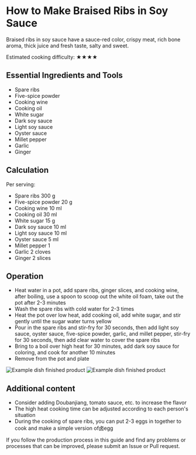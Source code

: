 # How to Make Braised Ribs in Soy Sauce

Braised ribs in soy sauce have a sauce-red color, crispy meat, rich bone aroma, thick juice and fresh taste, salty and sweet.

Estimated cooking difficulty: ★★★★

## Essential Ingredients and Tools

*   Spare ribs
*   Five-spice powder
*   Cooking wine
*   Cooking oil
*   White sugar
*   Dark soy sauce
*   Light soy sauce
*   Oyster sauce
*   Millet pepper
*   Garlic
*   Ginger

## Calculation

Per serving:

*   Spare ribs 300 g
*   Five-spice powder 20 g
*   Cooking wine 10 ml
*   Cooking oil 30 ml
*   White sugar 15 g
*   Dark soy sauce 10 ml
*   Light soy sauce 10 ml
*   Oyster sauce 5 ml
*   Millet pepper 1
*   Garlic 2 cloves
*   Ginger 2 slices

## Operation

*   Heat water in a pot, add spare ribs, ginger slices, and cooking wine, after boiling, use a spoon to scoop out the white oil foam, take out the pot after 2-3 minutes
*   Wash the spare ribs with cold water for 2-3 times
*   Heat the pot over low heat, add cooking oil, add white sugar, and stir gently until the sugar water turns yellow
*   Pour in the spare ribs and stir-fry for 30 seconds, then add light soy sauce, oyster sauce, five-spice powder, garlic, and millet pepper, stir-fry for 30 seconds, then add clear water to cover the spare ribs
*   Bring to a boil over high heat for 30 minutes, add dark soy sauce for coloring, and cook for another 10 minutes
*   Remove from the pot and plate

![Example dish finished product](./1.jpeg)
![Example dish finished product](./2.jpeg)

## Additional content

*   Consider adding Doubanjiang, tomato sauce, etc. to increase the flavor
*   The high heat cooking time can be adjusted according to each person's situation
*   During the cooking of spare ribs, you can put 2-3 eggs in together to cook and make a simple version of卤egg

If you follow the production process in this guide and find any problems or processes that can be improved, please submit an Issue or Pull request.
